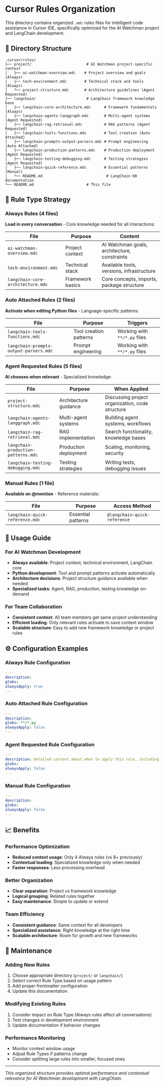 # Cursor Rules Organization

This directory contains organized `.mdc` rules files for intelligent code assistance in Cursor IDE, specifically optimized for the AI Watchman project and LangChain development.

## 📁 Directory Structure

```
.cursor/rules/
├── project/                         # AI Watchman project-specific context
│   ├── ai-watchman-overview.mdc    # Project overview and goals (Always)
│   ├── tech-environment.mdc        # Technical stack and tools (Always)
│   └── project-structure.mdc       # Architecture guidelines (Agent Requested)
├── langchain/                       # LangChain framework knowledge base
│   ├── langchain-core-architecture.mdc      # Framework fundamentals (Always)
│   ├── langchain-agents-langgraph.mdc       # Multi-agent systems (Agent Requested)
│   ├── langchain-rag-retrieval.mdc          # RAG patterns (Agent Requested)
│   ├── langchain-tools-functions.mdc        # Tool creation (Auto Attached)
│   ├── langchain-prompts-output-parsers.mdc # Prompt engineering (Auto Attached)
│   ├── langchain-production-patterns.mdc    # Production deployment (Agent Requested)
│   ├── langchain-testing-debugging.mdc      # Testing strategies (Agent Requested)
│   ├── langchain-quick-reference.mdc        # Essential patterns (Manual)
│   └── README.md                             # LangChain KB documentation
└── README.md                        # This file
```

## 🎯 Rule Type Strategy

### Always Rules (4 files)
**Load in every conversation** - Core knowledge needed for all interactions:

| File | Purpose | Content |
|------|---------|---------|
| `ai-watchman-overview.mdc` | Project context | AI Watchman goals, architecture, constraints |
| `tech-environment.mdc` | Technical stack | Available tools, versions, infrastructure |
| `langchain-core-architecture.mdc` | Framework basics | Core concepts, imports, package structure |

### Auto Attached Rules (2 files)
**Activate when editing Python files** - Language-specific patterns:

| File | Purpose | Triggers |
|------|---------|----------|
| `langchain-tools-functions.mdc` | Tool creation patterns | Working with `**/*.py` files |
| `langchain-prompts-output-parsers.mdc` | Prompt engineering | Working with `**/*.py` files |

### Agent Requested Rules (5 files)
**AI chooses when relevant** - Specialized knowledge:

| File | Purpose | When Applied |
|------|---------|--------------|
| `project-structure.mdc` | Architecture guidance | Discussing project organization, code structure |
| `langchain-agents-langgraph.mdc` | Multi-agent systems | Building agent systems, workflows |
| `langchain-rag-retrieval.mdc` | RAG implementation | Search functionality, knowledge bases |
| `langchain-production-patterns.mdc` | Production deployment | Scaling, monitoring, security |
| `langchain-testing-debugging.mdc` | Testing strategies | Writing tests, debugging issues |

### Manual Rules (1 file)
**Available on @mention** - Reference materials:

| File | Purpose | Access Method |
|------|---------|---------------|
| `langchain-quick-reference.mdc` | Essential patterns | `@langchain-quick-reference` |

## 🚀 Usage Guide

### For AI Watchman Development
- **Always available**: Project context, technical environment, LangChain core
- **Python development**: Tool and prompt patterns activate automatically
- **Architecture decisions**: Project structure guidance available when needed
- **Specialized tasks**: Agent, RAG, production, testing knowledge on-demand

### For Team Collaboration
- **Consistent context**: All team members get same project understanding
- **Efficient loading**: Only relevant rules activate to save context window
- **Scalable structure**: Easy to add new framework knowledge or project rules

## ⚙️ Configuration Examples

### Always Rule Configuration
```yaml
---
description: 
globs: 
alwaysApply: true
---
```

### Auto Attached Rule Configuration
```yaml
---
description: 
globs: **/*.py
alwaysApply: false
---
```

### Agent Requested Rule Configuration
```yaml
---
description: Detailed context about when to apply this rule, including specific scenarios and use cases that indicate relevance.
globs: 
alwaysApply: false
---
```

### Manual Rule Configuration
```yaml
---
description: 
globs: 
alwaysApply: false
---
```

## 📈 Benefits

### Performance Optimization
- **Reduced context usage**: Only 4 Always rules (vs 8+ previously)
- **Contextual loading**: Specialized knowledge only when needed
- **Faster responses**: Less processing overhead

### Better Organization
- **Clear separation**: Project vs framework knowledge
- **Logical grouping**: Related rules together
- **Easy maintenance**: Simple to update or extend

### Team Efficiency
- **Consistent guidance**: Same context for all developers
- **Specialized assistance**: Right knowledge at the right time
- **Scalable architecture**: Room for growth and new frameworks

## 🔧 Maintenance

### Adding New Rules
1. Choose appropriate directory (`project/` or `langchain/`)
2. Select correct Rule Type based on usage pattern
3. Add proper frontmatter configuration
4. Update this documentation

### Modifying Existing Rules
1. Consider impact on Rule Type (Always rules affect all conversations)
2. Test changes in development environment
3. Update documentation if behavior changes

### Performance Monitoring
- Monitor context window usage
- Adjust Rule Types if patterns change
- Consider splitting large rules into smaller, focused ones

---

*This organized structure provides optimal performance and contextual relevance for AI Watchman development with LangChain.* 
